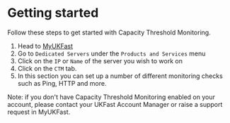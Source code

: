# Getting started

Follow these steps to get started with Capacity Threshold Monitoring.

1. Head to [MyUKFast](https://my.ukfast.co.uk)
2. Go to `Dedicated Servers` under the `Products and Services` menu
3. Click on the `IP` or `Name` of the server you wish to work on
4. Click on the `CTM` tab.
5. In this section you can set up a number of different monitoring checks such as Ping, HTTP and more.

Note: if you don't have Capacity Threshold Monitoring enabled on your account, please contact your UKFast Account Manager or raise a support request in MyUKFast.
